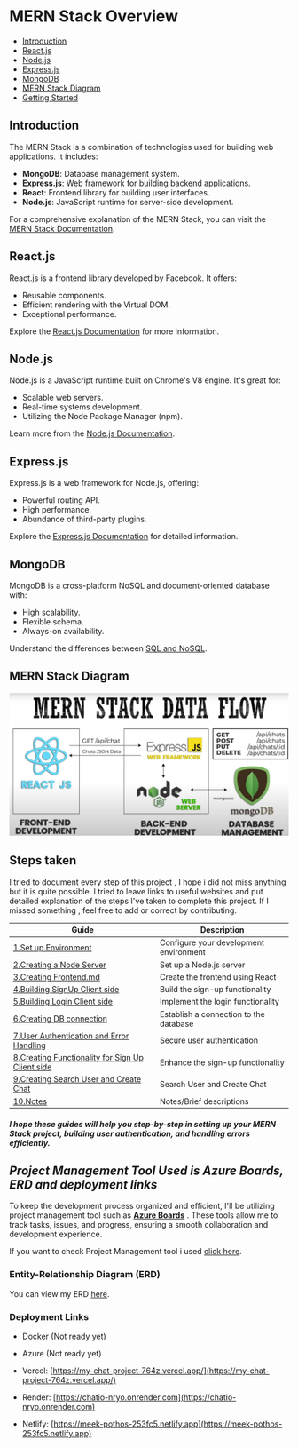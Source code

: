 # MERN Stack Overview

- [Introduction](#introduction)
- [React.js](#reactjs)
- [Node.js](#nodejs)
- [Express.js](#expressjs)
- [MongoDB](#mongodb)
- [MERN Stack Diagram](#mern-stack-diagram)
- [Getting Started](#getting-started)

## Introduction

The MERN Stack is a combination of technologies used for building web applications. It includes:

- **MongoDB**: Database management system.
- **Express.js**: Web framework for building backend applications.
- **React**: Frontend library for building user interfaces.
- **Node.js**: JavaScript runtime for server-side development.

For a comprehensive explanation of the MERN Stack, you can visit the [MERN Stack Documentation](https://www.mongodb.com/mern-stack).

## React.js

React.js is a frontend library developed by Facebook. It offers:

- Reusable components.
- Efficient rendering with the Virtual DOM.
- Exceptional performance.

Explore the [React.js Documentation](https://react.dev/) for more information.

## Node.js

Node.js is a JavaScript runtime built on Chrome's V8 engine. It's great for:

- Scalable web servers.
- Real-time systems development.
- Utilizing the Node Package Manager (npm).

Learn more from the [Node.js Documentation](https://nodejs.org/en/docs).

## Express.js

Express.js is a web framework for Node.js, offering:

- Powerful routing API.
- High performance.
- Abundance of third-party plugins.

Explore the [Express.js Documentation](https://expressjs.com/) for detailed information.

## MongoDB

MongoDB is a cross-platform NoSQL and document-oriented database with:

- High scalability.
- Flexible schema.
- Always-on availability.

Understand the differences between [SQL and NoSQL](https://www.mongodb.com/nosql-explained/nosql-vs-sql).

## MERN Stack Diagram

![MERN Stack Diagram](./client/src/mern.png)

## Steps taken

I tried to document every step of this project , I hope i did not miss anything but it is quite possible.
I tried to leave links to useful websites and put detailed explanation of the steps I've taken to complete this project.
If I missed something , feel free to add or correct by contributing.

| Guide                                                                                                    | Description                            |
| -------------------------------------------------------------------------------------------------------- | -------------------------------------- |
| [1.Set up Environment](./README/SetupEnvironment.md)                                                     | Configure your development environment |
| [2.Creating a Node Server](./README/creating%20Node%20server.md)                                         | Set up a Node.js server                |
| [3.Creating Frontend.md](./README/creating%20Frontend.md)                                                | Create the frontend using React        |
| [4.Building SignUp Client side](./README/BuildingSignUp.md)                                              | Build the sign-up functionality        |
| [5.Building Login Client side](./README/BuildingLogin.md)                                                | Implement the login functionality      |
| [6.Creating DB connection](./README/creating%20DB.md)                                                    | Establish a connection to the database |
| [7.User Authentication and Error Handling](./README/UserAuthentication.md)                               | Secure user authentication             |
| [8.Creating Functionality for Sign Up Client side](./README/CreatingFunctionalityForSignUpClientSide.md) | Enhance the sign-up functionality      |
| [9.Creating Search User and Create Chat](/README/workingOnSearchUserAndCreateChat.md)                    | Search User and Create Chat            |
| [10.Notes](/README/notes.md)                                                                             | Notes/Brief descriptions               |

#### _I hope these guides will help you step-by-step in setting up your MERN Stack project, building user authentication, and handling errors efficiently._

## _Project Management Tool Used is Azure Boards, ERD and deployment links_

To keep the development process organized and efficient, I'll be utilizing project management tool such as [**Azure Boards**](https://azure.microsoft.com/en-us/services/devops/boards/) . These tools allow me to track tasks, issues, and progress, ensuring a smooth collaboration and development experience.

If you want to check Project Management tool i used [click here](https://dev.azure.com/farhadibrahimov/CHAT%20APP).

### Entity-Relationship Diagram (ERD)

You can view my ERD [here](./public/documents/ERD.pdf).

### Deployment Links

- Docker (Not ready yet)
- Azure (Not ready yet)

- Vercel: [https://my-chat-project-764z.vercel.app/](https://my-chat-project-764z.vercel.app/)
- Render: [https://chatio-nryo.onrender.com](https://chatio-nryo.onrender.com)
- Netlify: [https://meek-pothos-253fc5.netlify.app](https://meek-pothos-253fc5.netlify.app)
